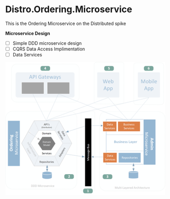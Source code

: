# Distro.Ordering.Microservice
This is the Ordering Microservice on the Distributed spike

**Microservice Design**
- [ ] Simple DDD microservice design
- [ ] CQRS Data Access Implimentation
- [ ] Data Services

![alt text](https://github.com/InoxicoDev/Distro.Portal.WebApplication/blob/main/Resources/Conceptual%20Architecture.png?raw=true)
